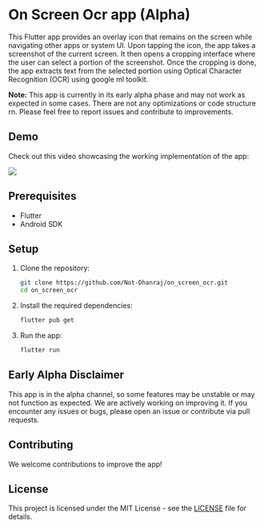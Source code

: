 # On Screen Ocr app (Alpha)

This Flutter app provides an overlay icon that remains on the screen while navigating other apps or system UI. Upon tapping the icon, the app takes a screenshot of the current screen. It then opens a cropping interface where the user can select a portion of the screenshot. Once the cropping is done, the app extracts text from the selected portion using Optical Character Recognition (OCR) using google ml toolkit.

**Note:** This app is currently in its early alpha phase and may not work as expected in some cases. There are not any optimizations or code structure rn. Please feel free to report issues and contribute to improvements.

## Demo

Check out this video showcasing the working implementation of the app:



![](https://github.com/user-attachments/assets/ecc07e34-e652-49e1-ba71-749d8c332a13)





## Prerequisites

- Flutter
- Android SDK

## Setup

1. Clone the repository:

   ```bash
   git clone https://github.com/Not-Dhanraj/on_screen_ocr.git
   cd on_screen_ocr
   ```

2. Install the required dependencies:

   ```bash
   flutter pub get
   ```

3. Run the app:

   ```bash
   flutter run
   ```

## Early Alpha Disclaimer

This app is in the alpha channel, so some features may be unstable or may not function as expected. We are actively working on improving it. If you encounter any issues or bugs, please open an issue or contribute via pull requests.


## Contributing

We welcome contributions to improve the app!



## License

This project is licensed under the MIT License - see the [LICENSE](LICENSE) file for details.

